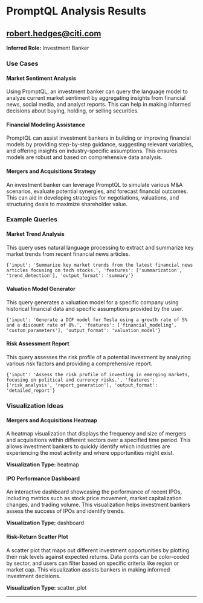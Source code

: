 # PromptQL Analysis Results

## robert.hedges@citi.com

**Inferred Role:** Investment Banker

### Use Cases

#### Market Sentiment Analysis
Using PromptQL, an investment banker can query the language model to analyze current market sentiment by aggregating insights from financial news, social media, and analyst reports. This can help in making informed decisions about buying, holding, or selling securities.

#### Financial Modeling Assistance
PromptQL can assist investment bankers in building or improving financial models by providing step-by-step guidance, suggesting relevant variables, and offering insights on industry-specific assumptions. This ensures models are robust and based on comprehensive data analysis.

#### Mergers and Acquisitions Strategy
An investment banker can leverage PromptQL to simulate various M&A scenarios, evaluate potential synergies, and forecast financial outcomes. This can aid in developing strategies for negotiations, valuations, and structuring deals to maximize shareholder value.

### Example Queries

#### Market Trend Analysis
This query uses natural language processing to extract and summarize key market trends from recent financial news articles.

```
{'input': 'Summarize key market trends from the latest financial news articles focusing on tech stocks.', 'features': ['summarization', 'trend_detection'], 'output_format': 'summary'}
```

#### Valuation Model Generator
This query generates a valuation model for a specific company using historical financial data and specific assumptions provided by the user.

```
{'input': 'Generate a DCF model for Tesla using a growth rate of 5% and a discount rate of 8%.', 'features': ['financial_modeling', 'custom_parameters'], 'output_format': 'valuation_model'}
```

#### Risk Assessment Report
This query assesses the risk profile of a potential investment by analyzing various risk factors and providing a comprehensive report.

```
{'input': 'Assess the risk profile of investing in emerging markets, focusing on political and currency risks.', 'features': ['risk_analysis', 'report_generation'], 'output_format': 'detailed_report'}
```

### Visualization Ideas

#### Mergers and Acquisitions Heatmap
A heatmap visualization that displays the frequency and size of mergers and acquisitions within different sectors over a specified time period. This allows investment bankers to quickly identify which industries are experiencing the most activity and where opportunities might exist.

**Visualization Type:** heatmap

#### IPO Performance Dashboard
An interactive dashboard showcasing the performance of recent IPOs, including metrics such as stock price movement, market capitalization changes, and trading volume. This visualization helps investment bankers assess the success of IPOs and identify trends.

**Visualization Type:** dashboard

#### Risk-Return Scatter Plot
A scatter plot that maps out different investment opportunities by plotting their risk levels against expected returns. Data points can be color-coded by sector, and users can filter based on specific criteria like region or market cap. This visualization assists bankers in making informed investment decisions.

**Visualization Type:** scatter_plot

---

